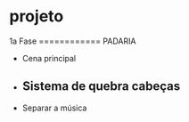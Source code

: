 # projeto

1a Fase ============ PADARIA

- Cena principal
- Sistema de quebra cabeças
  - 
- Separar a música
